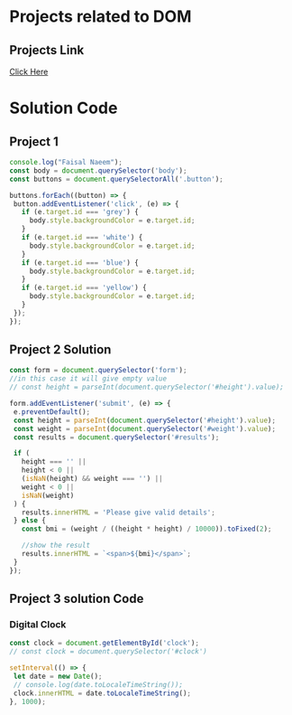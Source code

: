 # Projects related to DOM

## Projects Link
[Click Here](https://stackblitz.com/edit/dom-project-chaiaurcode?file=index.html)

# Solution Code 
## Project 1
 ```Javascript
console.log("Faisal Naeem");
const body = document.querySelector('body');
const buttons = document.querySelectorAll('.button');

buttons.forEach((button) => {
  button.addEventListener('click', (e) => {
    if (e.target.id === 'grey') {
      body.style.backgroundColor = e.target.id;
    }
    if (e.target.id === 'white') {
      body.style.backgroundColor = e.target.id;
    }
    if (e.target.id === 'blue') {
      body.style.backgroundColor = e.target.id;
    }
    if (e.target.id === 'yellow') {
      body.style.backgroundColor = e.target.id;
    }
  });
});

 ```

 ## Project 2 Solution

 ```javascript
 const form = document.querySelector('form');
//in this case it will give empty value
// const height = parseInt(document.querySelector('#height').value);

form.addEventListener('submit', (e) => {
  e.preventDefault();
  const height = parseInt(document.querySelector('#height').value);
  const weight = parseInt(document.querySelector('#weight').value);
  const results = document.querySelector('#results');

  if (
    height === '' ||
    height < 0 ||
    (isNaN(height) && weight === '') ||
    weight < 0 ||
    isNaN(weight)
  ) {
    results.innerHTML = 'Please give valid details';
  } else {
    const bmi = (weight / ((height * height) / 10000)).toFixed(2);

    //show the result
    results.innerHTML = `<span>${bmi}</span>`;
  }
});

 ```

 ## Project 3 solution Code
 ### Digital Clock
 
 ```javascript
 const clock = document.getElementById('clock');
// const clock = document.querySelector('#clock')

setInterval(() => {
  let date = new Date();
  // console.log(date.toLocaleTimeString());
  clock.innerHTML = date.toLocaleTimeString();
}, 1000);

 ```